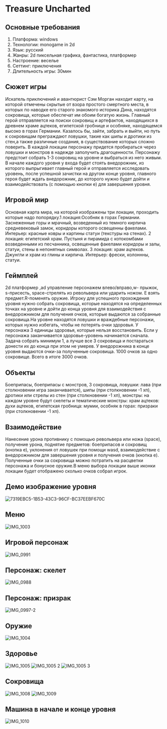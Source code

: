 # Treasure Uncharted
## Основные требования
1.	Платформа: windows
2.	Технологии: monogame in 2d
3.	Язык: русский
4.	Жанры: 2d пиксельная графика, фантастика, платформер
5.	Настроение: веселье
6.	Сеттинг: приключения
7.	Длительность игры: 30мин
## Сюжет игры
Искатель приключений и авантюрист Сэм Морган находит карту, на которой отмечены скрытые от взора простого смертного места, в которых по наводке его старого знакомого историка Дина, находятся сокровища, которые обеспечат им обоим богатую жизнь. Главный герой отправляется на поиски сокровищ и артефактов, находящихся в древнем храме ацтеков, египетской гробнице и особняке, находящемся высоко в горах Германии. Казалось бы,  зайти, забрать и выйти, но путь к сокровищам преграждают ловушки, такие как шипы и дротики из стен,а также различные создания, в существование которых сложно поверить. В каждой локации персонажу придется пробираться через ловушки и монстров в надежде заполучить драгоценности. Персонажу предстоит собрать 1-3 сокровищ на уровне и выбраться из него живым. В начале каждого уровня у входа будет стоять внедорожник, из которого выпрыгивает главный герой и отправляется исследовать уровень, после успешной зачистки на другом конце уровня, главного героя будет ждать внедорожник, до которого нужно будет дойти и взаимодействовать (с помощью кнопки e) для завершения уровня. 
## Игровой мир
Основная карта мира,  на которой изображены три локации, проходить которые надо попорядку.1 локация:Особняк в горах Германии. Заснеженные горы и мрачный, возведенный из темного кирпича средневековый замок, коридоры которого освещенны факелами. Интерьер: красные ковры и картины статуи (текстуры на стенах). 2 локация: египетский храм. Пустыня и пирамида с котокомбами возведенными из песчанника, освещенные факелами коридоры и залы, статуи, стены в непонятных символах. 3 локация: храм ацтеков. Джунгли и храм из глины и кирпича. Интерьер: фрески, колоннны, статуи.
## Геймплей
2d платформер ,ad управление персонажем влево/вправо,w- прыжок, s-присесть, space-стрелять из револьвера или ударить ножом. E взять предмет.R-поменять оружие. Игроку для успешного прохождения уровня нужно собрать сокровища, которые находятся на определенных точках на уровне и дойти до конца уровня для взаимодействия с внедорожником для получения очков, которые выдаются за собранные сокровища.На уровне находятся ловушки и враждебные персонажи, которых нужно избегать, чтобы не потерять очки здоровья. У персонажа 3 единицы здоровья, которые нельзя восстановить. Если у персонажа заканчивается здоровье-уровень начинается сначала. Задача собрать минимум 1, а лучше все 3 сокровища и постараться донести их до конца при этом не умерев. У внедорожника в конце уровня выдаются очки-за полученные сокровища. 1000 очков за одно сокровище. Всего в итоге 3000 очков.
## Объекты
Боеприпасы, боеприпасы с монстров, 3  сокровища, ловушки: лава (при столкновении игра заканчивается), шипы (при столкновении -1 хп), дротики или стрелы из стен (при столкновении -1 хп), монстры: на каждом уровне будут скелеты и тематические монстры: храм ацтеков: духи ацтеков, египетская гробница: мумии, особняк в горах: призраки (при столкновении -1 хп).
## Взаимодействие
Нанесение урона противнику с помощью револьвера или ножа (space), получение урона, поднятие предметов: боеприпасов и сокровищ (кнопка е), уклонения от ловушек при помощи wasd, взаимодействие с внедорожником для завершения уровня и получения очков (кнопка e).
Полученные очки за сокровища можно потратить на расцветки персонажа и бонусное оружие.В меню выбора локации выше иконки локации будет отображено сколько очков собрал игрок.
## Демо изображение уровня
![7319EBC5-1B53-43C3-96CF-BC37EEBF670C](https://github.com/SirRr1ch/TreasureUncharted/assets/81527017/f700a644-0add-437e-b6fd-35ad6f1c0b17)
## Меню
![IMG_1003](https://github.com/SirRr1ch/TreasureUncharted/assets/81527017/91a55b75-8ab9-4f1e-b804-563c27acdb20)
## Игровой персонаж 
![IMG_0991](https://github.com/SirRr1ch/TreasureUncharted/assets/81527017/e6e12774-55d9-44c8-9b9e-776815a60eee)
## Персонаж: скелет
![IMG_0988](https://github.com/SirRr1ch/TreasureUncharted/assets/81527017/0130cbb8-2b41-4ab0-a21a-c4056446db7d)
## Персонаж: призрак
![IMG_0997-2](https://github.com/SirRr1ch/TreasureUncharted/assets/81527017/bc8f03d0-0022-49eb-be97-2e311ba30b9e)
## Оружие 
![IMG_1004](https://github.com/SirRr1ch/TreasureUncharted/assets/81527017/c0156850-37b7-4b50-9bb7-7b243d8b891a)
## Здоровье
![IMG_1005](https://github.com/SirRr1ch/TreasureUncharted/assets/81527017/b307385f-a427-4214-80bb-4ee41dbda286)
![IMG_1005 2](https://github.com/SirRr1ch/TreasureUncharted/assets/81527017/8aa15700-4f13-4c07-95c9-600d25ae68b9)
![IMG_1005 3](https://github.com/SirRr1ch/TreasureUncharted/assets/81527017/cd663c2a-5187-452a-b884-1451d2d91de5)
## Сокровища 
![IMG_1008](https://github.com/SirRr1ch/TreasureUncharted/assets/81527017/cf96f51b-9110-40e2-8e3e-36d2f866eebf)
![IMG_1009](https://github.com/SirRr1ch/TreasureUncharted/assets/81527017/319b09c9-9c6b-4cda-bacf-012103409faf)
## Машина в начале и конце уровня
![IMG_1010](https://github.com/SirRr1ch/TreasureUncharted/assets/81527017/aff02bda-9d10-40b0-b6fa-f67a45cd8297)














